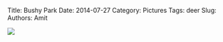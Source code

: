 Title: Bushy Park
Date: 2014-07-27
Category: Pictures
Tags: deer
Slug: 
Authors: Amit

<div class="imagepost">
<img src="/images/deer.jpg" class="imageitem large" />
</div>
